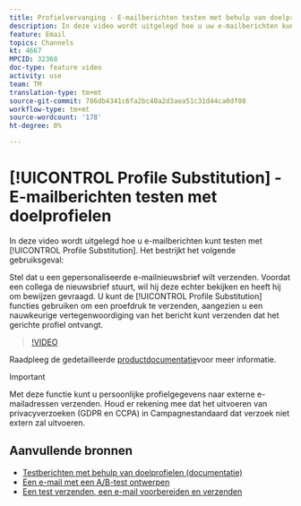 ```yaml
---
title: Profielvervanging - E-mailberichten testen met behulp van doelprofielen
description: In deze video wordt uitgelegd hoe u uw e-mailberichten kunt testen met de functie voor profielvervanging.
feature: Email
topics: Channels
kt: 4667
MPCID: 32368
doc-type: feature video
activity: use
team: TM
translation-type: tm+mt
source-git-commit: 786db4341c6fa2bc40a2d3aea51c31d44ca0df08
workflow-type: tm+mt
source-wordcount: '178'
ht-degree: 0%

---
```



# [!UICONTROL Profile Substitution] - E-mailberichten testen met doelprofielen

In deze video wordt uitgelegd hoe u e-mailberichten kunt testen met [!UICONTROL Profile Substitution]. Het bestrijkt het volgende gebruiksgeval:

Stel dat u een gepersonaliseerde e-mailnieuwsbrief wilt verzenden. Voordat een collega de nieuwsbrief stuurt, wil hij deze echter bekijken en heeft hij om bewijzen gevraagd. U kunt de [!UICONTROL Profile Substitution] functies gebruiken om een proefdruk te verzenden, aangezien u een nauwkeurige vertegenwoordiging van het bericht kunt verzenden dat het gerichte profiel ontvangt.

>[!VIDEO](https://video.tv.adobe.com/v/32368?quality=12)

Raadpleeg de gedetailleerde [productdocumentatie](https://docs.adobe.com/content/help/en/campaign-standard/using/testing-and-sending/preparing-and-testing-messages/testing-messages-using-target.html)voor meer informatie.

>[!IMPORTANT]
>
>Met deze functie kunt u persoonlijke profielgegevens naar externe e-mailadressen verzenden. Houd er rekening mee dat het uitvoeren van privacyverzoeken (GDPR en CCPA) in Campagnestandaard dat verzoek niet extern zal uitvoeren.

## Aanvullende bronnen

* [Testberichten met behulp van doelprofielen (documentatie)](https://docs.adobe.com/content/help/en/campaign-standard/using/testing-and-sending/preparing-and-testing-messages/testing-messages-using-target.html)
* [Een e-mail met een A/B-test ontwerpen](/help/communication-channels/email/a-b-testing.md)
* [Een test verzenden, een e-mail voorbereiden en verzenden](/help/communication-channels/email/sending-test-preparing-sending-email.md)
